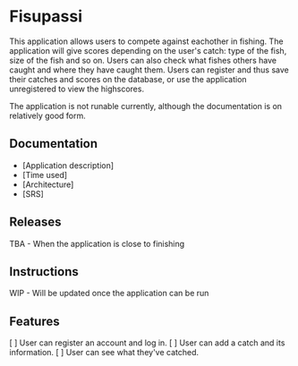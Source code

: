 # Fisupassi

This application allows users to compete against eachother in fishing. The application will give scores depending on the user's catch: type of the fish, size of the fish and so on. Users can also check what fishes others have caught and where they have caught them. Users can register and thus save their catches and scores on the database, or use the application unregistered to view the highscores.  

The application is not runable currently, although the documentation is on relatively good form. 

## Documentation
* [Application description]
* [Time used]
* [Architecture]
* [SRS]
## Releases
TBA - When the application is close to finishing  

## Instructions
WIP - Will be updated once the application can be run  

## Features
[ ] User can register an account and log in.
[ ] User can add a catch and its information.
[ ] User can see what they've catched.